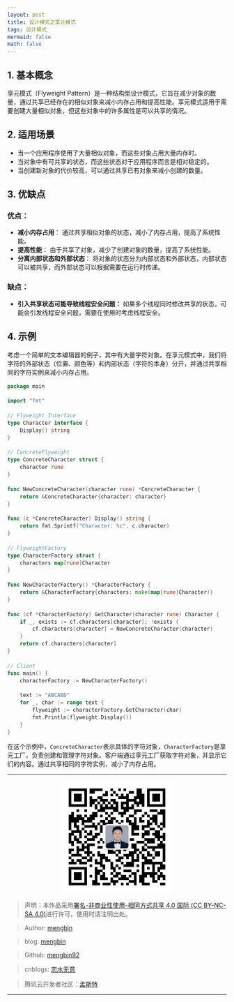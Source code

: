 ```yaml
---
layout: post
title: 设计模式之享元模式
tags: 设计模式 
mermaid: false
math: false
---  
```


## 1. 基本概念

享元模式（Flyweight Pattern）是一种结构型设计模式，它旨在减少对象的数量，通过共享已经存在的相似对象来减小内存占用和提高性能。享元模式适用于需要创建大量相似对象，但这些对象中的许多属性是可以共享的情况。

## 2. 适用场景

- 当一个应用程序使用了大量相似对象，而这些对象占用大量内存时。
- 当对象中有可共享的状态，而这些状态对于应用程序而言是相对稳定的。
- 当创建新对象的代价较高，可以通过共享已有对象来减小创建的数量。

## 3. 优缺点

### 优点：

- **减小内存占用**： 通过共享相似对象的状态，减小了内存占用，提高了系统性能。
- **提高性能**： 由于共享了对象，减少了创建对象的数量，提高了系统性能。
- **分离内部状态和外部状态**： 将对象的状态分为内部状态和外部状态，内部状态可以被共享，而外部状态可以根据需要在运行时传递。

### 缺点：

- **引入共享状态可能导致线程安全问题：** 如果多个线程同时修改共享的状态，可能会引发线程安全问题，需要在使用时考虑线程安全。

## 4. 示例

考虑一个简单的文本编辑器的例子，其中有大量字符对象。在享元模式中，我们将字符的外部状态（位置、颜色等）和内部状态（字符的本身）分开，并通过共享相同的字符实例来减小内存占用。

```go
package main

import "fmt"

// Flyweight Interface
type Character interface {
	Display() string
}

// ConcreteFlyweight
type ConcreteCharacter struct {
	character rune
}

func NewConcreteCharacter(character rune) *ConcreteCharacter {
	return &ConcreteCharacter{character: character}
}

func (c *ConcreteCharacter) Display() string {
	return fmt.Sprintf("Character: %c", c.character)
}

// FlyweightFactory
type CharacterFactory struct {
	characters map[rune]Character
}

func NewCharacterFactory() *CharacterFactory {
	return &CharacterFactory{characters: make(map[rune]Character)}
}

func (cf *CharacterFactory) GetCharacter(character rune) Character {
	if _, exists := cf.characters[character]; !exists {
		cf.characters[character] = NewConcreteCharacter(character)
	}
	return cf.characters[character]
}

// Client
func main() {
	characterFactory := NewCharacterFactory()

	text := "ABCABD"
	for _, char := range text {
		flyweight := characterFactory.GetCharacter(char)
		fmt.Println(flyweight.Display())
	}
}
```

在这个示例中，`ConcreteCharacter`表示具体的字符对象，`CharacterFactory`是享元工厂，负责创建和管理字符对象。客户端通过享元工厂获取字符对象，并显示它们的内容。通过共享相同的字符实例，减小了内存占用。

---

<div align="center">
  <img src="../img/qrcode_wechat.jpg" alt="孟斯特">
</div>

> 声明：本作品采用[署名-非商业性使用-相同方式共享 4.0 国际 (CC BY-NC-SA 4.0)](https://creativecommons.org/licenses/by-nc-sa/4.0/deed.zh)进行许可，使用时请注明出处。  

> Author: [mengbin](mengbin1992@outlook.com)  

> blog: [mengbin](https://mengbin.top)  

> Github: [mengbin92](https://mengbin92.github.io/)  

> cnblogs: [恋水无意](https://www.cnblogs.com/lianshuiwuyi/)  

> 腾讯云开发者社区：[孟斯特](https://cloud.tencent.com/developer/user/6649301)  

---
